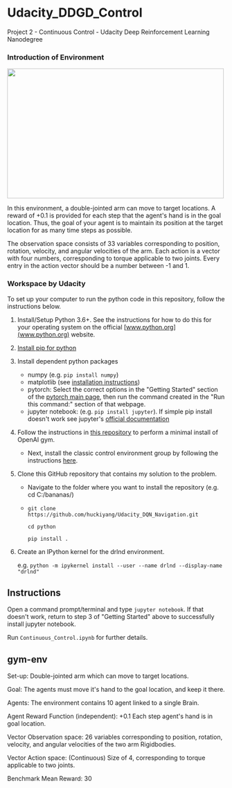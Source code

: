 # Udacity_DDGD_Control
Project 2 - Continuous Control  - Udacity Deep Reinforcement Learning Nanodegree

### Introduction of Environment 
<img src="https://github.com/huckiyang/Udacity_DDGD_Control/blob/master/image/train_1.gif" width="500" height="300">

In this environment, a double-jointed arm can move to target locations. A reward of +0.1 is provided for each step that the agent's hand is in the goal location. Thus, the goal of your agent is to maintain its position at the target location for as many time steps as possible.

The observation space consists of 33 variables corresponding to position, rotation, velocity, and angular velocities of the arm. Each action is a vector with four numbers, corresponding to torque applicable to two joints. Every entry in the action vector should be a number between -1 and 1.


### Workspace by Udacity 
To set up your computer to run the python code in this repository, follow the instructions below.

1. Install/Setup Python 3.6+.   See the instructions for how to do this for your operating system on the official [www.python.org](www.python.org) website.

2. [Install pip for python](https://pip.pypa.io/en/stable/installing/)

3. Install dependent python packages
    - numpy (e.g. `pip install numpy`)
    - matplotlib (see [installation instructions](https://matplotlib.org/faq/installing_faq.html))
    - pytorch: Select the correct options in the "Getting Started" section of the [pytorch main page](https://pytorch.org/), then run the command created in the "Run this command:" section of that webpage.
    - jupyter notebook: (e.g. `pip install jupyter`).  If simple pip install doesn't work see jupyter's [official documentation](http://jupyter.org/install)
    
4. Follow the instructions in [this repository](https://github.com/openai/gym) to perform a minimal install of OpenAI gym.

    - Next, install the classic control environment group by following the instructions [here](https://github.com/openai/gym#classic-control).

5. Clone this GitHub repository that contains my solution to the problem.  
    - Navigate to the folder where you want to install the repository (e.g. cd C:/bananas/)

    - `git clone https://github.com/huckiyang/Udacity_DQN_Navigation.git`

        `cd python`

        `pip install .`

6. Create an IPython kernel for the drlnd environment.

    e.g. `python -m ipykernel install --user --name drlnd --display-name "drlnd"`

## Instructions
Open a command prompt/terminal and type `jupyter notebook`.  If that doesn't work, return to step 3 of "Getting Started" above to successfully install jupyter notebook.

Run `Continuous_Control.ipynb` for further details.

## gym-env
Set-up: Double-jointed arm which can move to target locations.

Goal: The agents must move it's hand to the goal location, and keep it there.

Agents: The environment contains 10 agent linked to a single Brain.

Agent Reward Function (independent):
+0.1 Each step agent's hand is in goal location.

Vector Observation space: 26 variables corresponding to position, rotation, velocity, and angular velocities of the two arm Rigidbodies.

Vector Action space: (Continuous) Size of 4, corresponding to torque applicable to two joints.

Benchmark Mean Reward: 30
